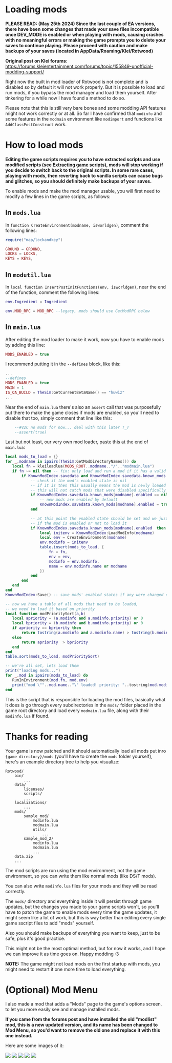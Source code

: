 # Loading mods

**PLEASE READ: (May 25th 2024) Since the last couple of EA versions, there have been some changes that made your save files incompatible once DEV_MODE is enabled or when playing with mods, causing crashes with no meaningful errors or making the game prompts you to delete your saves to continue playing. Please proceed with caution and make backups of your saves (located in AppData/Roaming/Klei/Rotwood)**

**Original post on Klei forums:** https://forums.kleientertainment.com/forums/topic/155849-unofficial-modding-support/

 Right now the built in mod loader of Rotwood is not complete and is disabled so by default it will not work properly. But it is possible to load and run mods, if you bypass the mod manager and load them yourself. After tinkering for a while now I have found a method to do so.

Please note that this is still very bare bones and some modding API features might not work correctly or at all. So far I have confirmed that `modinfo` and some features in the `modmain` environment like `modimport` and functions like `AddClassPostConstruct` work. 

# How to load mods

**Editing the game scripts requires you to have extracted scripts and use modified scripts (see [Extracting game scripts](extracting_game_scripts.md)), mods will stop working if you decide to switch back to the original scripts. In some rare cases, playing with mods, then reverting back to vanilla scripts can cause bugs and glitches, so you should definitely make backups of your saves.**

 To enable mods and make the mod manager usable, you will first need to modify a few lines in the game scripts, as follows: 

 ## In `mods.lua`

In `function CreateEnvironment(modname, isworldgen)`, comment the following lines:

```lua
require("map/lockandkey")
```

```lua
GROUND = GROUND,
LOCKS = LOCKS,
KEYS = KEYS,
```

## In `modutil.lua`

 In `local function InsertPostInitFunctions(env, isworldgen)`, near the end of the function, comment the following lines:

 ```lua
 env.Ingredient = Ingredient
 ```

 ```lua
 env.MOD_RPC = MOD_RPC --legacy, mods should use GetModRPC below
 ```

## In `main.lua`

After editing the mod loader to make it work, now you have to enable mods by adding this line: 

```lua
MODS_ENABLED = true
```

I recommend putting it in the `--defines` block, like this: 

```lua
...
--defines
MODS_ENABLED = true
MAIN = 1
IS_QA_BUILD = TheSim:GetCurrentBetaName() == "huwiz"
...
```

Near the end of `main.lua` there's also an `assert` call that was purposefully put there to make the game closes if mods are enabled, so you'll need to disable that too, simply comment that line like this: 

```lua
    --#V2C no mods for now... deal with this later T_T
	--assert(true)
```

 Last but not least, our very own mod loader, paste this at the end of `main.lua`: 

 ```lua
 local mods_to_load = {}
for _,modname in ipairs(TheSim:GetModDirectoryNames()) do
	local fn = kleiloadlua(MODS_ROOT..modname.."/".."modmain.lua")
	if fn ~= nil then -- fix: only load and run a mod if it has a valid function, prevents crashes when loading an invalid or empty mod folder
		if KnownModIndex.savedata and KnownModIndex.savedata.known_mods and KnownModIndex.savedata.known_mods[modname] then		
			-- check if the mod's enabled state is nil
			-- if it is then this usually means the mod is newly loaded and hasnt been configured
			-- this will not catch mods that were disabled specifically
			if KnownModIndex.savedata.known_mods[modname].enabled == nil then
				-- new mods are enabled by default
				KnownModIndex.savedata.known_mods[modname].enabled = true
			end

			-- at this point the enabled state should be set and we just need to check
			-- if the mod is enabled or not to load it
			if KnownModIndex.savedata.known_mods[modname].enabled  then
				local initenv = KnownModIndex:LoadModInfo(modname)
				local env = CreateEnvironment(modname)
				env.modinfo = initenv
				table.insert(mods_to_load, {
					fn = fn,
					env = env,
					modinfo = env.modinfo,
					name = env.modinfo.name or modname
				})
			end
		end
	end
end 
KnownModIndex:Save() -- save mods' enabled states if any were changed during loading

-- now we have a table of all mods that need to be loaded,
-- we need to load it based on priority
local function modPrioritySort(a,b)
	local apriority = (a.modinfo and a.modinfo.priority) or 0
	local bpriority = (b.modinfo and b.modinfo.priority) or 0
	if apriority == bpriority then
		return tostring(a.modinfo and a.modinfo.name) > tostring(b.modinfo and b.modinfo.name)
	else
		return apriority  > bpriority
	end
end
table.sort(mods_to_load, modPrioritySort)

-- we're all set, lets load them
print("loading mods...")
for _,mod in ipairs(mods_to_load) do
	RunInEnvironment(mod.fn, mod.env)
	print("mod \""..mod.name.."\" loaded! priority: "..tostring(mod.modinfo.priority or 0))
end
```

This is the script that is responsible for loading the mod files, basically what it does is go through every subdirectories in the `mods/` folder placed in the game root directory and load every `modmain.lua` file, along with their `modinfo.lua` if found. 

# Thanks for reading

Your game is now patched and it should automatically load all mods put inro `{game directory}/mods` (you'll have to create the `mods` folder yourself), here's an example directory tree to help you visualize: 

```
Rotwood/
    bin/
        ...
    data/
        licenses/
        scripts/
        ...
    localizations/
        ...
    mods/
        sample_mod/
            modinfo.lua
            modmain.lua
            utils/
                ...
        sample_mod_2/
            modinfo.lua
            modmain.lua
            ...
    data.zip
    ...
```

The mod scripts are run using the mod environment, not the game environment, so you can write them like normal mods (like DS/T mods).

You can also write `modinfo.lua` files for your mods and they will be read correctly.

The `mods/` directory and everything inside it will persist through game updates, but the changes you made to your game scripts won't, so you'll have to patch the game to enable mods every time the game updates, it might seem like a lot of work, but this is way better than editing every single game sscript files to add "mods" yourself. 

Also you should make backups of everything you want to keep, just to be safe, plus it's good practice.

This might not be the most optimal method, but for now it works, and I hope we can improve it as time goes on. Happy modding :3 

**NOTE:** The game might not load mods on the first startup with mods, you might need to restart it one more time to load everything.

# (Optional) Mod Menu

I also made a mod that adds a "Mods" page to the game's options screen, to let you more easily see and manage installed mods.

**If you came from the forums post and have installed the old "modlist" mod, this is a new updated version, and its name has been changed to Mod Menu, so you'd want to remove the old one and replace it with this one instead.**

Here are some images of it:

![](../img/modmenu_1.png)
![](../img/modmenu_2.png)
![](../img/modmenu_3.png)
![](../img/modmenu_4.png)
![](../img/modmenu_5.png)

